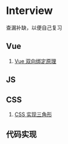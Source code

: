 # Interview
查漏补缺，以便自己复习

## Vue
1. [Vue 双向绑定原理](https://segmentfault.com/a/1190000006599500#comment-area)

## JS

## CSS
1. [CSS 实现三角形](https://github.com/MaMaFish/Interview-Question/issues/1)
## 代码实现
